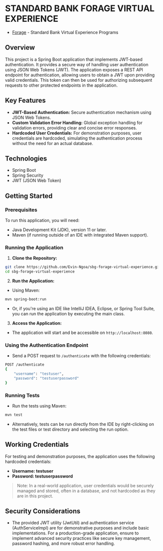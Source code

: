 # STANDARD BANK FORAGE VIRTUAL EXPERIENCE
- [Forage](https://www.theforage.com/simulations?companies=standard-bank/) - Standard Bank Virtual Experience Programs

## Overview
This project is a Spring Boot application that implements JWT-based authentication. It provides a secure way of handling user authentication using JSON Web Tokens (JWT). The application exposes a REST API endpoint for authentication, allowing users to obtain a JWT upon providing valid credentials. This token can then be used for authorizing subsequent requests to other protected endpoints in the application.

## Key Features
- **JWT-Based Authentication:** Secure authentication mechanism using JSON Web Tokens.
- **Custom Validation Error Handling:** Global exception handling for validation errors, providing clear and concise error responses.
- **Hardcoded User Credentials:** For demonstration purposes, user credentials are hardcoded, simulating the authentication process without the need for an actual database.

## Technologies
- Spring Boot
- Spring Security
- JWT (JSON Web Token)
## Getting Started

### Prerequisites
To run this application, you will need:
- Java Development Kit (JDK), version 11 or later.
- Maven (if running outside of an IDE with integrated Maven support).

### Running the Application

1. **Clone the Repository:**
```sh
git clone https://github.com/Evin-Ngoa/sbg-forage-virtual-experience.git
cd sbg-forage-virtual-experience
```

2. **Run the Application:**
- Using Maven:
```sh
mvn spring-boot:run
```
- Or, if you're using an IDE like IntelliJ IDEA, Eclipse, or Spring Tool Suite, you can run the application by executing the main class.
3. **Access the Application:**
- The application will start and be accessible on `http://localhost:8080`.

### Using the Authentication Endpoint
- Send a POST request to `/authenticate` with the following credentials:
```sh
POST /authenticate
{
    "username": "testuser",
    "password": "testuserpassword"
}
```

### Running Tests
- Run the tests using Maven:
```sh
mvn test
```
- Alternatively, tests can be run directly from the IDE by right-clicking on the test files or test directory and selecting the run option.

## Working Credentials
For testing and demonstration purposes, the application uses the following hardcoded credentials:

- **Username: testuser**
- **Password: testuserpassword**
> Note: In a real-world application, user credentials would be securely managed and stored, often in a database, and not hardcoded as they are in this project.

## Security Considerations
- The provided JWT utility (JwtUtil) and authentication service (AuthServiceImpl) are for demonstrative purposes and include basic implementations. For a production-grade application, ensure to implement advanced security practices like secure key management, password hashing, and more robust error handling.